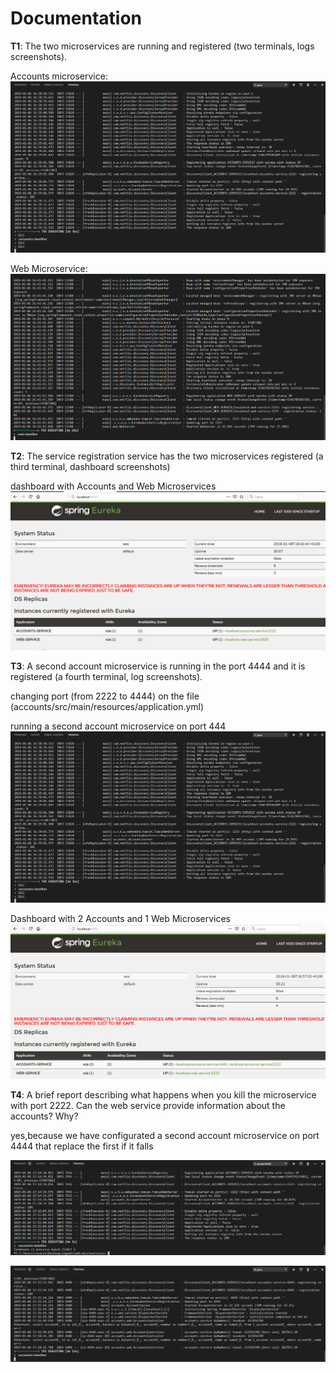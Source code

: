 # Documentation

**T1**: The two microservices are running and registered (two terminals, logs screenshots).

Accounts microservice:
![Image 1](imagenes/AccountsMS2222.png)

Web Microservice:
![Image 2](imagenes/WebMS3333.png)

**T2**: The service registration service has the two microservices registered (a third terminal, dashboard screenshots)

dashboard with Accounts and Web Microservices 
![Image 3](imagenes/dashboard2microservicios.png )

**T3**: A second account microservice is running in the port 4444 and it is registered (a fourth terminal, log screenshots).

changing port (from 2222 to 4444) on the file (accounts/src/main/resources/application.yml)

running a second account microservice on port 444
![Image 4](imagenes/AccountsMS2222.png)

Dashboard with 2 Accounts and 1 Web Microservices 
![Image 5](imagenes/dashboard3microservicios.png)

**T4**: A brief report describing what happens when you kill the microservice with port 2222. Can the web service provide information about the accounts? Why?

yes,because we have configurated a second account microservice on port 4444 that replace the first if it falls


![Image 6](imagenes/kil2222.png)

![Image 7](imagenes/serviceby4444.png)


